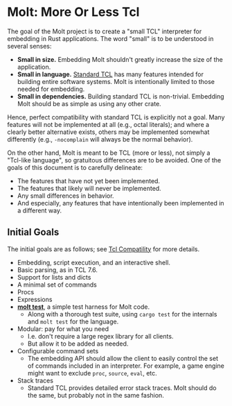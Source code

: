 # Molt: More Or Less Tcl

The goal of the Molt project is to create a "small TCL" interpreter for
embedding in Rust applications.  The word "small" is to be understood in
several senses:

*   **Small in size.** Embedding Molt shouldn't greatly increase the size of the
    application.
*   **Small in language.** [Standard TCL](http://tcl-lang.org) has many features
    intended for building entire software systems.  Molt is intentionally
    limited to those needed for embedding.
*   **Small in dependencies.** Building standard TCL is non-trivial.  Embedding
    Molt should be as simple as using any other crate.

Hence, perfect compatibility with standard TCL is explicitly not a goal.  Many
features will not be implemented at all (e.g., octal literals); and where a
clearly better alternative exists, others may be implemented somewhat
differently (e.g., `-nocomplain` will always be the normal behavior).

On the other hand, Molt is meant to be TCL (more or less), not simply a
"Tcl-like language", so gratuitous differences are to be avoided.  One of the
goals of this document is to carefully delineate:

*   The features that have not yet been implemented.
*   The features that likely will never be implemented.
*   Any small differences in behavior.
*   And especially, any features that have intentionally been implemented in
    a different way.

## Initial Goals

The initial goals are as follows; see [Tcl Compatility](./tcl_comp.md) for
more details.

*   Embedding, script execution, and an interactive shell.
*   Basic parsing, as in TCL 7.6.
*   Support for lists and dicts
*   A minimal set of commands
*   Procs
*   Expressions
*   [**molt test**](./cmdline/molt_test.md), a simple test harness for Molt
    code.
    *   Along with a thorough test suite, using `cargo test` for the internals
        and `molt test` for the language.
*   Modular: pay for what you need
    *   I.e. don't require a large regex library for all clients.
    *   But allow it to be added as needed.
*   Configurable command sets
    *   The embedding API should allow the client to easily control the set of
        commands included in an interpreter.  For example, a game engine might
        want to exclude `proc`, `source`, `eval`, etc.
*   Stack traces
    *   Standard TCL provides detailed error stack traces.  Molt should do the
        same, but probably not in the same fashion.
